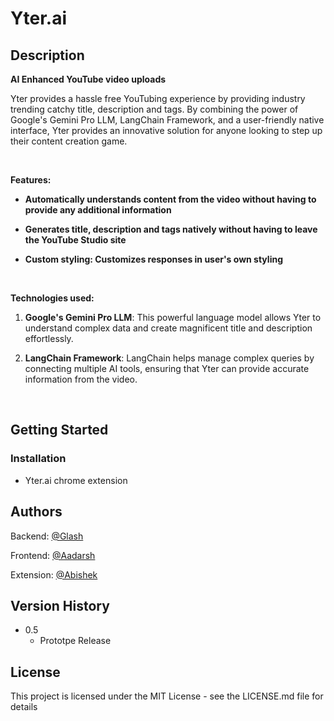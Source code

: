 # Yter.ai
## Description

**AI Enhanced YouTube video uploads**

Yter provides a hassle free YouTubing experience by providing industry trending catchy title, description and tags. By combining the power of Google's Gemini Pro LLM, LangChain Framework, and a user-friendly native interface, Yter provides an innovative solution for anyone looking to step up their content creation game.


<br>

**Features:**

- **Automatically understands content from the video without having to provide any additional information**
  
- **Generates title, description and tags natively without having to leave the YouTube Studio site**
  
- **Custom styling: Customizes responses in user's own styling**
<br>

**Technologies used:**

1. **Google's Gemini Pro LLM**: This powerful language model allows Yter to understand complex data and create magnificent title and description effortlessly.

2. **LangChain Framework**: LangChain helps manage complex queries by connecting multiple AI tools, ensuring that Yter can provide accurate information from the video.



<br>

## Getting Started

### Installation

* Yter.ai chrome extension



## Authors
Backend:
[@Glash](https://x.com/Glash4k)

Frontend:
[@Aadarsh](https://github.com/aadarshkumaran)

Extension:
[@Abishek](https://github.com/abishek77s)

## Version History
* 0.5
    * Prototpe Release

## License

This project is licensed under the MIT License - see the LICENSE.md file for details
